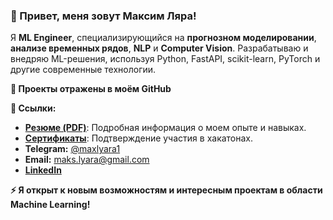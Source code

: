 ### 👋 Привет, меня зовут Максим Ляра!

Я **ML Engineer**, специализирующийся на **прогнозном моделировании**, **анализе временных рядов**, **NLP** и **Computer Vision**.  Разрабатываю и внедряю ML-решения, используя Python, FastAPI, scikit-learn, PyTorch и другие современные технологии.

**📁 Проекты отражены в моём GitHub**

**🔗 Ссылки:**

*   **[Резюме (PDF)](https://github.com/maxlyara1/CV/blob/main/Lyara_MLE.pdf)**:  Подробная информация о моем опыте и навыках.
*   **[Сертификаты](https://drive.google.com/drive/folders/1r9MWmdKT1crSFLui4-bHhgw5ErIWPB44?usp=sharing)**:  Подтверждение участия в хакатонах.
*   **Telegram:** [@maxlyara1](https://t.me/maxlyara1)
*   **Email:** [maks.lyara@gmail.com](mailto:maks.lyara@gmail.com)
*  **[LinkedIn](www.linkedin.com/in/maks-lyara-4b6441319)**

**⚡ Я открыт к новым возможностям и интересным проектам в области Machine Learning!**
